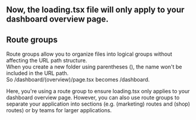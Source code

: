 ## Now, the loading.tsx file will only apply to your dashboard overview page.

## Route groups 
Route groups allow you to organize files into logical groups without affecting the URL path structure.   
When you create a new folder using parentheses (), the name won't be included in the URL path.  
So /dashboard/(overview)/page.tsx becomes /dashboard.

Here, you're using a route group to ensure loading.tsx only applies to your dashboard overview page. 
However, you can also use route groups to separate your application into sections (e.g. (marketing) routes and (shop) routes) or by teams for larger applications.